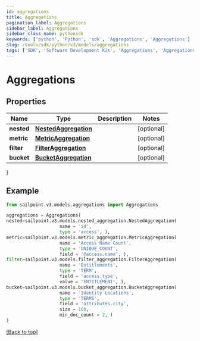 ```yaml
---
id: aggregations
title: Aggregations
pagination_label: Aggregations
sidebar_label: Aggregations
sidebar_class_name: pythonsdk
keywords: ['python', 'Python', 'sdk', 'Aggregations', 'Aggregations']
slug: /tools/sdk/python/v3/models/aggregations
tags: ['SDK', 'Software Development Kit', 'Aggregations', 'Aggregations']
---
```


# Aggregations

## Properties

| Name | Type | Description | Notes |
| --- | --- | --- | --- |
| **nested** | [**NestedAggregation**](nested-aggregation) |  | [optional] |
| **metric** | [**MetricAggregation**](metric-aggregation) |  | [optional] |
| **filter** | [**FilterAggregation**](filter-aggregation) |  | [optional] |
| **bucket** | [**BucketAggregation**](bucket-aggregation) |  | [optional] |

}

## Example

```python
from sailpoint.v3.models.aggregations import Aggregations

aggregations = Aggregations(
nested=sailpoint.v3.models.nested_aggregation.NestedAggregation(
                    name = 'id',
                    type = 'access', ),
metric=sailpoint.v3.models.metric_aggregation.MetricAggregation(
                    name = 'Access Name Count',
                    type = 'UNIQUE_COUNT',
                    field = '@access.name', ),
filter=sailpoint.v3.models.filter_aggregation.FilterAggregation(
                    name = 'Entitlements',
                    type = 'TERM',
                    field = 'access.type',
                    value = 'ENTITLEMENT', ),
bucket=sailpoint.v3.models.bucket_aggregation.BucketAggregation(
                    name = 'Identity Locations',
                    type = 'TERMS',
                    field = 'attributes.city',
                    size = 100,
                    min_doc_count = 2, )
)

```

[[Back to top]](#)
